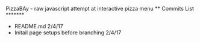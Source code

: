 PizzaBAy - raw javascript attempt at interactive pizza menu 
** Commits List *******
- README.md 2/4/17
- Initail page setups before branching 2/4/17
